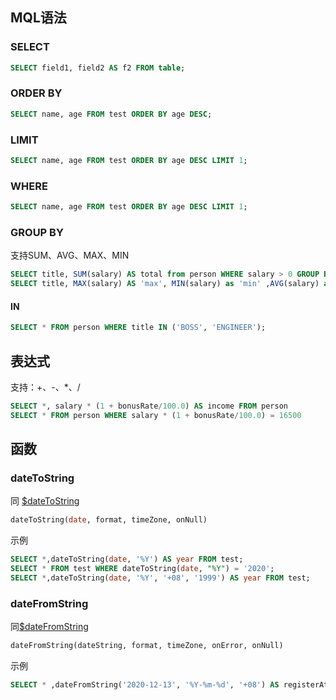 ## MQL语法

### SELECT

```sql
SELECT field1, field2 AS f2 FROM table;
```

### ORDER BY

```sql
SELECT name, age FROM test ORDER BY age DESC;
```

### LIMIT

```sql
SELECT name, age FROM test ORDER BY age DESC LIMIT 1;
```

### WHERE

```sql
SELECT name, age FROM test ORDER BY age DESC LIMIT 1;
```

### GROUP BY

支持SUM、AVG、MAX、MIN

```sql
SELECT title, SUM(salary) AS total from person WHERE salary > 0 GROUP BY title ORDER BY total;
SELECT title, MAX(salary) AS 'max', MIN(salary) as 'min' ,AVG(salary) as 'avg' from person WHERE salary > 0 GROUP BY title ORDER BY 'max'
```

#### IN

```sql
SELECT * FROM person WHERE title IN ('BOSS', 'ENGINEER');
```



## 表达式

支持：+、-、*、/

```sql
SELECT *, salary * (1 + bonusRate/100.0) AS income FROM person
SELECT * FROM person WHERE salary * (1 + bonusRate/100.0) = 16500
```



## 函数

### dateToString

同 [$dateToString](https://docs.mongodb.com/manual/reference/operator/aggregation/dateToString/#exp._S_dateToString)

```sql
dateToString(date, format, timeZone, onNull)
```

示例

```sql
SELECT *,dateToString(date, '%Y') AS year FROM test;
SELECT * FROM test WHERE dateToString(date, "%Y") = '2020';
SELECT *,dateToString(date, '%Y', '+08', '1999') AS year FROM test;
```

### dateFromString

同[$dateFromString](https://docs.mongodb.com/manual/reference/operator/aggregation/dateFromString/)

```sql
dateFromString(dateString, format, timeZone, onError, onNull)
```

示例

```sql
SELECT * ,dateFromString('2020-12-13', '%Y-%m-%d', '+08') AS registerAt FROM person
```

